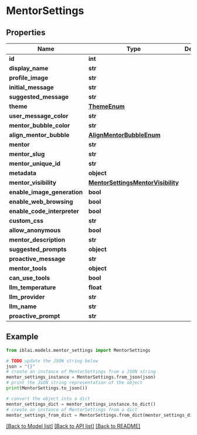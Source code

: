 # MentorSettings


## Properties

Name | Type | Description | Notes
------------ | ------------- | ------------- | -------------
**id** | **int** |  | [readonly] 
**display_name** | **str** |  | [optional] 
**profile_image** | **str** |  | [optional] 
**initial_message** | **str** |  | [optional] 
**suggested_message** | **str** |  | [optional] 
**theme** | [**ThemeEnum**](ThemeEnum.md) |  | [optional] 
**user_message_color** | **str** |  | [optional] 
**mentor_bubble_color** | **str** |  | [optional] 
**align_mentor_bubble** | [**AlignMentorBubbleEnum**](AlignMentorBubbleEnum.md) |  | [optional] 
**mentor** | **str** |  | [readonly] 
**mentor_slug** | **str** |  | [readonly] 
**mentor_unique_id** | **str** |  | [readonly] 
**metadata** | **object** |  | [readonly] 
**mentor_visibility** | [**MentorSettingsMentorVisibility**](MentorSettingsMentorVisibility.md) |  | [optional] 
**enable_image_generation** | **bool** |  | [optional] 
**enable_web_browsing** | **bool** |  | [optional] 
**enable_code_interpreter** | **bool** |  | [optional] 
**custom_css** | **str** |  | [optional] 
**allow_anonymous** | **bool** |  | [readonly] 
**mentor_description** | **str** |  | [readonly] 
**suggested_prompts** | **object** |  | [readonly] 
**proactive_message** | **str** |  | [readonly] 
**mentor_tools** | **object** |  | [readonly] 
**can_use_tools** | **bool** |  | [readonly] 
**llm_temperature** | **float** |  | [readonly] 
**llm_provider** | **str** |  | [readonly] 
**llm_name** | **str** |  | [readonly] 
**proactive_prompt** | **str** |  | [readonly] 

## Example

```python
from iblai.models.mentor_settings import MentorSettings

# TODO update the JSON string below
json = "{}"
# create an instance of MentorSettings from a JSON string
mentor_settings_instance = MentorSettings.from_json(json)
# print the JSON string representation of the object
print(MentorSettings.to_json())

# convert the object into a dict
mentor_settings_dict = mentor_settings_instance.to_dict()
# create an instance of MentorSettings from a dict
mentor_settings_from_dict = MentorSettings.from_dict(mentor_settings_dict)
```
[[Back to Model list]](../README.md#documentation-for-models) [[Back to API list]](../README.md#documentation-for-api-endpoints) [[Back to README]](../README.md)


